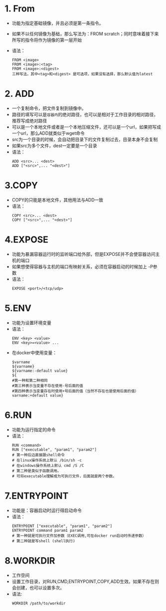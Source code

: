 # 1. From

- 功能为指定基础镜像，并且必须是第一条指令。
- 如果不以任何镜像为基础，那么写法为：FROM scratch；同时意味着接下来所写的指令将作为镜像的第一层开始
- 语法：

  ```docker
  FROM <image>
  FROM <image>:<tag>
  FROM <image>:<digest>
  三种写法，其中<tag>和<digest> 是可选项，如果没有选择，那么默认值为latest
  ```
# 2. ADD
* 一个复制命令，把文件复制到镜像中。
* 路径的填写可以是```容器内```的绝对路径，也可以是相对于工作目录的相对路径，推荐写成绝对路径
* 可以是一个本地文件或者是一个本地压缩文件，还可以是一个url，如果把写成一个url，那么ADD就类似于wget命令
* src为一个目录的时候，会自动把目录下的文件复制过去，目录本身不会复制
* 如果src为多个文件，dest一定要是一个目录
* 语法：
  ```docker
  ADD <src>... <dest>
  ADD ["<src>",... "<dest>"]
  ```
# 3.COPY
* COPY的只能是本地文件，其他用法与ADD一致
* 语法：
  ```docker
  COPY <src>... <dest>
  COPY ["<src>",... "<dest>"]
  ```
# 4.EXPOSE
* 功能为暴漏容器运行时的监听端口给外部，但是EXPOSE并不会使容器访问主机的端口
* 如果想使得容器与主机的端口有映射关系，必须在容器启动的时候加上 -P参数
* 语法：
    ```docker
  EXPOSE <port>/<tcp/udp>
  ```
# 5.ENV
* 功能为设置环境变量
* 语法：
  ```docker
  ENV <key> <value>
  ENV <key>=<value> ...
  ```
* 在docker中使用变量：
  ```docker
  $varname
  ${varname}
  ${varname:-default value}
  ${
  #第一种和第二种相同
  #第三种表示当变量不存在使用-号后面的值
  #第四种表示当变量存在时使用+号后面的值（当然不存在也是使用后面的值）varname:+default value}
  ```
# 6.RUN
* 功能为运行指定的命令
* 语法：
  ```docker
  RUN <command>
  RUN ["executable", "param1", "param2"]
  # 第一种后边直接跟shell命令
  # 在linux操作系统上默认 /bin/sh -c
  # 在windows操作系统上默认 cmd /S /C
  # 第二种是类似于函数调用。
  # 可将executable理解成为可执行文件，后面就是两个参数。
  ```
# 7.ENTRYPOINT
* 功能是：容器启动时运行得启动命令
* 语法：
  ```docker
  ENTRYPOINT ["executable", "param1", "param2"]  
  ENTRYPOINT command param1 param2
  # 第一种就是可执行文件加参数（EXEC调用,可在docker run启动时传递参数）
  # 第二种就是写shell (shell执行)
  ```
# 8.WORKDIR
* 工作空间
* 设置工作目录，对RUN,CMD,ENTRYPOINT,COPY,ADD生效。如果不存在则会创建，也可以设置多次。
* 语法:
  ```docker
  WORKDIR /path/to/workdir
  ```